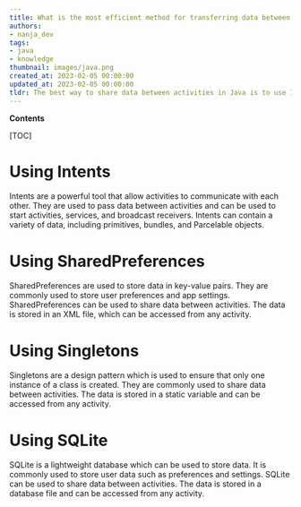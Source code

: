 ```yaml
---
title: What is the most efficient method for transferring data between activities?
authors:
- nanja_dev
tags:
- java
- knowledge
thumbnail: images/java.png
created_at: 2023-02-05 00:00:00
updated_at: 2023-02-05 00:00:00
tldr: The best way to share data between activities in Java is to use Intents to pass data between activities.
---
```


**Contents**

[TOC]

# Using Intents
Intents are a powerful tool that allow activities to communicate with each other. They are used to pass data between activities and can be used to start activities, services, and broadcast receivers. Intents can contain a variety of data, including primitives, bundles, and Parcelable objects.

# Using SharedPreferences
SharedPreferences are used to store data in key-value pairs. They are commonly used to store user preferences and app settings. SharedPreferences can be used to share data between activities. The data is stored in an XML file, which can be accessed from any activity.

# Using Singletons
Singletons are a design pattern which is used to ensure that only one instance of a class is created. They are commonly used to share data between activities. The data is stored in a static variable and can be accessed from any activity.

# Using SQLite
SQLite is a lightweight database which can be used to store data. It is commonly used to store user data such as preferences and settings. SQLite can be used to share data between activities. The data is stored in a database file and can be accessed from any activity.
